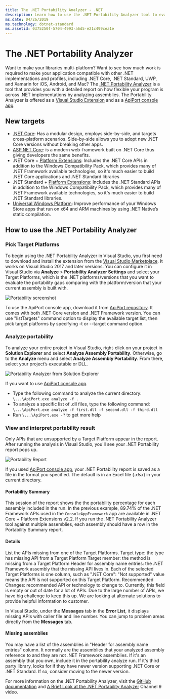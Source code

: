 ```yaml
---
title: The .NET Portability Analyzer - .NET
description: Learn how to use the .NET Portability Analyzer tool to evaluate how portable your code is among the various .NET implementations, including .NET Core, .NET Standard, UWP, and Xamarin.
ms.date: 04/26/2019
ms.technology: dotnet-standard
ms.assetid: 0375250f-5704-4993-a6d5-e21c499cea1e
---
```

# The .NET Portability Analyzer

Want to make your libraries multi-platform? Want to see how much work is required to make your application compatible with other .NET implementations and profiles, including .NET Core, .NET Standard, UWP, and Xamarin for iOS, Android, and Mac? The [.NET Portability Analyzer](https://github.com/microsoft/dotnet-apiport) is a tool that provides you with a detailed report on how flexible your program is across .NET implementations by analyzing assemblies. The Portability Analyzer is offered as a [Visual Studio Extension](https://marketplace.visualstudio.com/items?itemName=ConnieYau.NETPortabilityAnalyzer) and as a [ApiPort console app](https://github.com/Microsoft/dotnet-apiport/releases).

## New targets

* [.NET Core](../../core/index.md): Has a modular design, employs side-by-side, and targets cross-platform scenarios. Side-by-side allows you to adopt new .NET Core versions without breaking other apps.
* [ASP.NET Core](/aspnet/core): is a modern web-framework built on .NET Core thus giving developers the same benefits.
* .NET Core + [Platform Extensions](../../core/porting/windows-compat-pack.md): Includes the .NET Core APIs in addition to the Windows Compatibility Pack, which provides many of .NET Framework available technologies, so it's much easier to build .NET Core applications and .NET Standard libraries
* .NET Standard + [Platform Extensions](../../core/porting/windows-compat-pack.md): Includes the .NET Standard APIs in addition to the Windows Compatibility Pack, which provides many of .NET Framework available technologies, so it's much easier to build .NET Standard libraries.
* [Universal Windows Platform](/uwp): Improve performance of your Windows Store apps that run on x64 and ARM machines by using .NET Native’s static compilation. 

## How to use the .NET Portability Analyzer

### Pick Target Platforms
To begin using the .NET Portability Analyzer in Visual Studio, you first need to download and install the extension from the [Visual Studio Marketplace](https://marketplace.visualstudio.com/items?itemName=ConnieYau.NETPortabilityAnalyzer). It works on Visual Studio 2017 and later versions. You can configure it in Visual Studio via **Analyze** > **Portability Analyzer Settings** and select your Target Platforms, which is the .NET platforms/versions that you want to evaluate the portability gaps comparing with the platform/version that your current assembly is built with.

![Portability screenshot](./media/portability-analyzer/portability-screenshot.png)

To use the ApiPort console app, download it from [ApiPort repository](https://github.com/microsoft/dotnet-apiport). It comes with both .NET Core version and .NET Framework version. You can  use "listTargets" command option to display the available target list, then pick target platforms by specifying -t or --target command option.

### Analyze portability
To analyze your entire project in Visual Studio, right-click on your project in **Solution Explorer** and select **Analyze Assembly Portability**. Otherwise, go to the **Analyze** menu and select **Analyze Assembly Portability**. From there, select your project’s executable or DLL.

![Portability Analyzer from Solution Explorer](./media/portability-analyzer/portability-solution-explorer.png)

If you want to use [ApiPort console app](https://github.com/Microsoft/dotnet-apiport/releases).

* Type the following command to analyze the current directory: `\...\ApiPort.exe analyze -f .`
* To analyze a specific list of .dll files, type the following command: `\...\ApiPort.exe analyze -f first.dll -f second.dll -f third.dll`
* Run `\...\ApiPort.exe -?` to get more help

### View and interpret portability result

Only APIs that are unsupported by a Target Platform appear in the report. 
After running the analysis in Visual Studio, you'll see your .NET Portability report pops up. 

![Portability Report](./media/portability-analyzer/portability-report.png)

If you used [ApiPort console app](https://github.com/Microsoft/dotnet-apiport/releases), your .NET Portability report is saved as a file in the format you specified. The default is in an Excel file (*.xlsx*) in your current directory. 

#### Portability Summary 
This session of the report shows the the portability percentage for each assembly included in the run. In the previous example, 89.74% of the .NET Framework APIs used in the `ConsoleAppFramework` app are available in .NET Core + Platform Extensions v2.2. If you run the .NET Portability Analyzer tool against multiple assemblies, each assembly should have a row in the Portability Summary report.

#### Details
List the APIs missing from one of the Target Platforms. 
Target type: the type has missing API from a Target Platform
Target member: the method is missing from a Target Platform
Header for assembly name entries: the .NET Framework assembly that the missing API lives in.
Each of the selected Target Platforms is one column, such as ".NET Core": "Not supported" value means the API is not supported on this Target Platform.
Recommended Changes: recommended API or technology to change to. Currently, this field is empty or out of date for a lot of APIs. Due to the large number of APIs, we have big challenge to keep this up. We are looking at alternate solutions to provide helpful information to customer.

In Visual Studio, under the **Messages** tab in the **Error List**, it displays missing APIs with caller file and line number. You can jump to problem areas directly from the **Messages** tab.

#### Missing assemblies
You may have a list of the assemblies in "Header for assembly name entries" column. It normally are the assemblies that your analyzed assembly reference to and they are not .NET Framework assemblies. If it's an assembly that you own, include it in the portability analyze run. If it's third party library, looks for if they have newer version supporting .NET Core or .NET Standard. If so, consider moving to the newer version.  

For more information on the .NET Portability Analyzer, visit the [GitHub documentation](https://github.com/Microsoft/dotnet-apiport#documentation) and [A Brief Look at the .NET Portability Analyzer](https://channel9.msdn.com/Blogs/Seth-Juarez/A-Brief-Look-at-the-NET-Portability-Analyzer) Channel 9 video.
